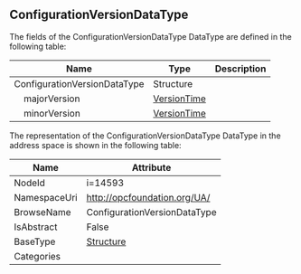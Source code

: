 <!-- datatype -->
## ConfigurationVersionDataType
  
<!-- end of description -->
The fields of the ConfigurationVersionDataType DataType are defined in the following table:  

|Name|Type|Description|
|---|---|---|
|ConfigurationVersionDataType|Structure||
|&nbsp;&nbsp;&nbsp;&nbsp;majorVersion|[VersionTime](../../DataTypes/VersionTime/readme.md)||
|&nbsp;&nbsp;&nbsp;&nbsp;minorVersion|[VersionTime](../../DataTypes/VersionTime/readme.md)||

The representation of the ConfigurationVersionDataType DataType in the address space is shown in the following table:  

|Name|Attribute|
|---|---|
|NodeId|i=14593|
|NamespaceUri|http://opcfoundation.org/UA/|
|BrowseName|ConfigurationVersionDataType|
|IsAbstract|False|
|BaseType|[Structure](../../DataTypes/Structure/readme.md)|
|Categories||

